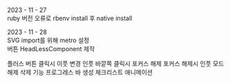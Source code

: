 2023 - 11 - 27<br />
ruby 버전 오류로 rbenv install 후 native install<br />

2023 - 11 - 28<br />
SVG import를 위해 metro 설정 <br />
버튼 HeadLessComponent 제작 <br />

플러스 버튼 클릭시 이풋 변경
인풋 바깥쪽 클릭시 포커스 해제
포커스 해제시 인풋 모드 해제
삭제 기능
프로그레스 바 생성
체크리스트 애니메이션
